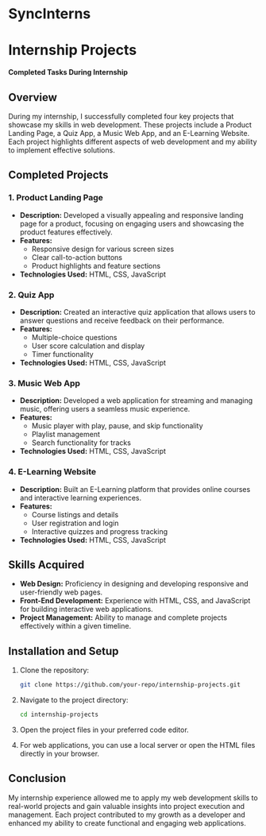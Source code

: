 # SyncInterns
# Internship Projects

**Completed Tasks During Internship**

## Overview

During my internship, I successfully completed four key projects that showcase my skills in web development. These projects include a Product Landing Page, a Quiz App, a Music Web App, and an E-Learning Website. Each project highlights different aspects of web development and my ability to implement effective solutions.

## Completed Projects

### 1. Product Landing Page

- **Description:** Developed a visually appealing and responsive landing page for a product, focusing on engaging users and showcasing the product features effectively.
- **Features:** 
  - Responsive design for various screen sizes
  - Clear call-to-action buttons
  - Product highlights and feature sections
- **Technologies Used:** HTML, CSS, JavaScript

### 2. Quiz App

- **Description:** Created an interactive quiz application that allows users to answer questions and receive feedback on their performance.
- **Features:**
  - Multiple-choice questions
  - User score calculation and display
  - Timer functionality
- **Technologies Used:** HTML, CSS, JavaScript

### 3. Music Web App

- **Description:** Developed a web application for streaming and managing music, offering users a seamless music experience.
- **Features:**
  - Music player with play, pause, and skip functionality
  - Playlist management
  - Search functionality for tracks
- **Technologies Used:** HTML, CSS, JavaScript

### 4. E-Learning Website

- **Description:** Built an E-Learning platform that provides online courses and interactive learning experiences.
- **Features:**
  - Course listings and details
  - User registration and login
  - Interactive quizzes and progress tracking
- **Technologies Used:** HTML, CSS, JavaScript

## Skills Acquired

- **Web Design:** Proficiency in designing and developing responsive and user-friendly web pages.
- **Front-End Development:** Experience with HTML, CSS, and JavaScript for building interactive web applications.
- **Project Management:** Ability to manage and complete projects effectively within a given timeline.

## Installation and Setup

1. Clone the repository:

    ```bash
    git clone https://github.com/your-repo/internship-projects.git
    ```

2. Navigate to the project directory:

    ```bash
    cd internship-projects
    ```

3. Open the project files in your preferred code editor.

4. For web applications, you can use a local server or open the HTML files directly in your browser.

## Conclusion

My internship experience allowed me to apply my web development skills to real-world projects and gain valuable insights into project execution and management. Each project contributed to my growth as a developer and enhanced my ability to create functional and engaging web applications.


